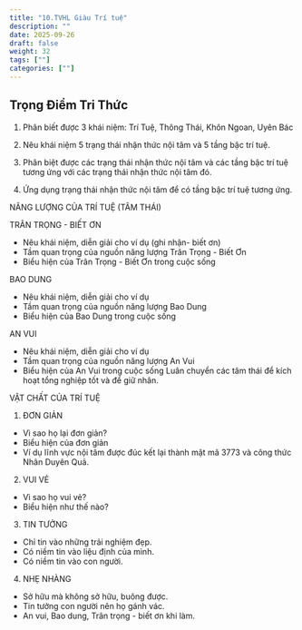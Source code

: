 ```yaml
---
title: "10.TVHL Giàu Trí tuệ"
description: ""
date: 2025-09-26
draft: false
weight: 32
tags: [""]
categories: [""]
---
```


<!-- # 01. TVHL Tri thức về nhân quả -->
<!-- 
**Mã khái niệm:** NT0802  
**Nhóm:** XVI. Nguyên Lý Ánh Sáng -->

## Trọng Điểm Tri Thức

1. Phân biết được 3 khái niệm: Trí Tuệ, Thông Thái, Khôn Ngoan, Uyên Bác

2. Nêu khái niệm 5 trạng thái nhận thức nội tâm và 5 tầng bậc trí tuệ.

3. Phân biệt được các trạng thái nhận thức nội tâm và các tầng bậc trí tuệ tương ứng với các trạng thái nhận thức nội tâm đó.

4. Ứng dụng trạng thái nhận thức nội tâm để có tầng bậc trí tuệ tương ứng.

NĂNG LƯỢNG CỦA TRÍ TUỆ (TÂM THÁI)

TRÂN TRỌNG - BIẾT ƠN
- Nêu khái niệm, diễn giải cho ví dụ (ghi nhận- biết ơn)
- Tầm quan trọng của nguồn năng lượng Trân Trọng - Biết Ơn
- Biểu hiện của Trân Trọng - Biết Ơn trong cuộc sống

BAO DUNG
- Nêu khái niệm, diễn giải cho ví dụ
- Tầm quan trọng của nguồn năng lượng Bao Dung        
- Biểu hiện của Bao Dung trong cuộc sống

AN VUI
- Nêu khái niệm, diễn giải cho ví dụ
- Tầm quan trọng của nguồn năng lượng An Vui        
- Biểu hiện của An Vui trong cuộc sống
Luân chuyển các tâm thái để kích hoạt tổng nghiệp tốt và để giữ nhân.

VẬT CHẤT CỦA TRÍ TUỆ
1. ĐƠN GIẢN
- Vì sao họ lại đơn giản? 
- Biểu hiện của đơn giản
- Ví dụ lĩnh vực nội tâm được đúc kết lại thành mật mã 3773 và công thức Nhân Duyên Quả.

2. VUI VẺ
- Vì sao họ vui vẻ?
- Biểu hiện như thế nào?

3. TIN TƯỞNG
- Chỉ tin vào những trải nghiệm đẹp. 
- Có niềm tin vào liệu định của mình.
- Có niềm tin vào con người.

4. NHẸ NHÀNG
- Sở hữu mà không sở hữu, buông được.
- Tin tưởng con người nên họ gánh vác.
- An vui, Bao dung, Trân trọng - biết ơn khi làm.